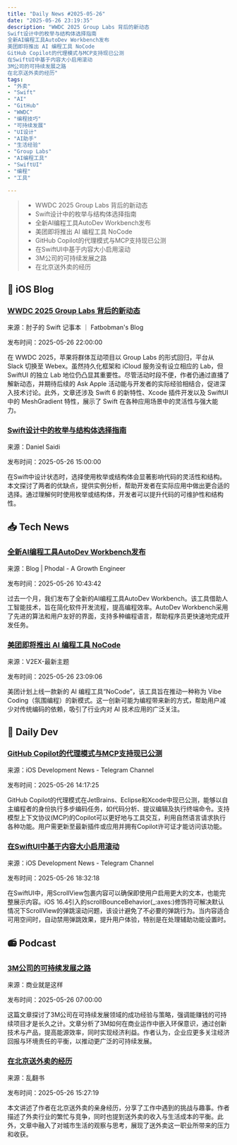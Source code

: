 ```yaml
---
title: "Daily News #2025-05-26"
date: "2025-05-26 23:19:35"
description: "WWDC 2025 Group Labs 背后的新动态
Swift设计中的枚举与结构体选择指南
全新AI编程工具AutoDev Workbench发布
美团即将推出 AI 编程工具 NoCode
GitHub Copilot的代理模式与MCP支持现已公测
在SwiftUI中基于内容大小启用滚动
3M公司的可持续发展之路
在北京送外卖的经历"
tags: 
- "外卖"
- "Swift"
- "AI"
- "GitHub"
- "WWDC"
- "编程技巧"
- "可持续发展"
- "UI设计"
- "AI助手"
- "生活经验"
- "Group Labs"
- "AI编程工具"
- "SwiftUI"
- "编程"
- "工具"

---
```


> - WWDC 2025 Group Labs 背后的新动态
> - Swift设计中的枚举与结构体选择指南
> - 全新AI编程工具AutoDev Workbench发布
> - 美团即将推出 AI 编程工具 NoCode
> - GitHub Copilot的代理模式与MCP支持现已公测
> - 在SwiftUI中基于内容大小启用滚动
> - 3M公司的可持续发展之路
> - 在北京送外卖的经历

## 🍎 iOS Blog

### [WWDC 2025 Group Labs 背后的新动态](https://fatbobman.com/zh/weekly/issue-085/)

来源：肘子的 Swift 记事本 ｜ Fatbobman's Blog

发布时间：2025-05-26 22:00:00

在 WWDC 2025，苹果将群体互动项目以 Group Labs 的形式回归，平台从 Slack 切换至 Webex。虽然持久化框架和 iCloud 服务没有设立相应的 Lab，但 SwiftUI 的独立 Lab 地位仍凸显其重要性。尽管活动时段不便，作者仍通过直播了解新动态，并期待后续的 Ask Apple 活动能与开发者的实际经验相结合，促进深入技术讨论。此外，文章还涉及 Swift 6 的新特性、Xcode 插件开发以及 SwiftUI 中的 MeshGradient 特性，展示了 Swift 在各种应用场景中的灵活性与强大能力。

### [Swift设计中的枚举与结构体选择指南](https://danielsaidi.com/blog/2025/05/26/Swift-Enums-vs-Structs-Picking-the-Best-Tool-for-the-Job)

来源：Daniel Saidi

发布时间：2025-05-26 15:00:00

在Swift中设计状态时，选择使用枚举或结构体会显著影响代码的灵活性和结构。本文探讨了两者的优缺点，提供实例分析，帮助开发者在实际应用中做出更合适的选择。通过理解何时使用枚举或结构体，开发者可以提升代码的可维护性和结构性。

## 📥 Tech News

### [全新AI编程工具AutoDev Workbench发布](http://www.phodal.com/blog/autodev-workbench/)

来源：Blog | Phodal - A Growth Engineer

发布时间：2025-05-26 10:43:42

过去一个月，我们发布了全新的AI编程工具AutoDev Workbench。该工具借助人工智能技术，旨在简化软件开发流程，提高编程效率。AutoDev Workbench采用了先进的算法和用户友好的界面，支持多种编程语言，帮助程序员更快速地完成开发任务。

### [美团即将推出 AI 编程工具 NoCode](https://www.v2ex.com/t/1134493)

来源：V2EX-最新主题

发布时间：2025-05-26 23:09:06

美团计划上线一款新的 AI 编程工具“NoCode”，该工具旨在推动一种称为 Vibe Coding（氛围编程）的新模式。这一创新可能为编程带来新的方式，帮助用户减少对传统编码的依赖，吸引了行业内对 AI 技术应用的广泛关注。

## 💾 Daily Dev

### [GitHub Copilot的代理模式与MCP支持现已公测](https://github.blog/changelog/2025-05-19-agent-mode-and-mcp-support-for-copilot-in-jetbrains-eclipse-and-xcode-now-in-public-preview/)

来源：iOS Development News - Telegram Channel

发布时间：2025-05-26 14:17:25

GitHub Copilot的代理模式在JetBrains、Eclipse和Xcode中现已公测，能够以自主编程者的身份执行多步编码任务，如代码分析、提议编辑及执行终端命令。支持模型上下文协议(MCP)的Copilot可以更好地与工具交互，利用自然语言请求执行各种功能。用户需更新至最新插件或应用并拥有Copilot许可证才能访问该功能。

### [在SwiftUI中基于内容大小启用滚动](https://nilcoalescing.com/blog/EnableScrollingBasedOnContentSizeInSwiftUI/)

来源：iOS Development News - Telegram Channel

发布时间：2025-05-26 18:32:18

在SwiftUI中，用ScrollView包裹内容可以确保即使用户启用更大的文本，也能完整展示内容。iOS 16.4引入的scrollBounceBehavior(_:axes:)修饰符可解决默认情况下ScrollView的弹跳滚动问题，该设计避免了不必要的弹跳行为。当内容适合可用空间时，自动禁用弹跳效果，提升用户体验，特别是在处理辅助功能设置时。

## 📻 Podcast

### [3M公司的可持续发展之路](https://www.xiaoyuzhoufm.com/episode/683328e441ef875a12251475)

来源：商业就是这样

发布时间：2025-05-26 07:00:00

这篇文章探讨了3M公司在可持续发展领域的成功经验与策略，强调能赚钱的可持续项目才是长久之计。文章分析了3M如何在商业运作中嵌入环保意识，通过创新技术与产品，提高能源效率，同时实现经济利益。作者认为，企业应更多关注经济回报与环境责任的平衡，以推动更广泛的可持续发展。

### [在北京送外卖的经历](https://www.xiaoyuzhoufm.com/episode/683416bd31215eb506c3d4ee)

来源：乱翻书

发布时间：2025-05-26 15:27:19

本文讲述了作者在北京送外卖的亲身经历，分享了工作中遇到的挑战与趣事。作者描述了外卖行业的繁忙与竞争，同时也提到送外卖的收入与生活成本的平衡。此外，文章中融入了对城市生活的观察与思考，展现了送外卖这一职业所带来的压力和收获。
